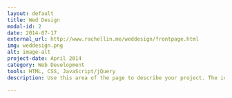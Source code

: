 ```yaml
---
layout: default
title: Wed Design
modal-id: 2
date: 2014-07-17
external_url: http://www.rachellin.me/weddesign/frontpage.html
img: weddesign.png
alt: image-alt
project-date: April 2014
category: Web Development
tools: HTML, CSS, JavaScript/jQuery
description: Use this area of the page to describe your project. The icon above is part of a free icon set by <a href="https://sellfy.com/p/8Q9P/jV3VZ/">Flat Icons</a>. On their website, you can download their free set with 16 icons, or you can purchase the entire set with 146 icons for only $12!

---
```

